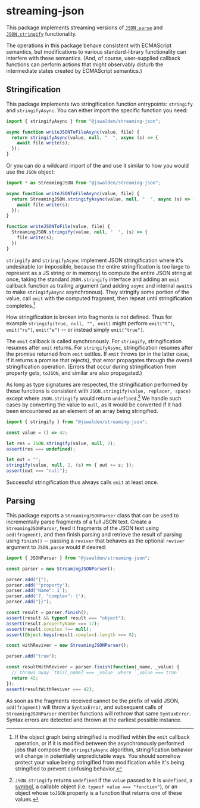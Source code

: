 # streaming-json

This package implements streaming versions of
[`JSON.parse`](https://developer.mozilla.org/en-US/docs/Web/JavaScript/Reference/Global_Objects/JSON/parse)
and
[`JSON.stringify`](https://developer.mozilla.org/en-US/docs/Web/JavaScript/Reference/Global_Objects/JSON/stringify)
functionality.

The operations in this package behave consistent with ECMAScript semantics, but
modifications to various standard-library functionality can interfere with these
semantics.  (And, of course, user-supplied callback functions can perform
actions that might observably disturb the intermediate states created by
ECMAScript semantics.)

## Stringification

This package implements two stringification function entrypoints: `stringify`
and `stringifyAsync`.  You can either import the specific function you need:

```js
import { stringifyAsync } from "@jswalden/streaming-json";

async function writeJSONToFileAsync(value, file) {
  return stringifyAsync(value, null, "  ", async (s) => {
    await file.write(s);
  });
}
```

Or you can do a wildcard import of the and use it similar to how you would use
the `JSON` object:

```js
import * as StreamingJSON from "@jswalden/streaming-json";

async function writeJSONToFileAsync(value, file) {
  return StreamingJSON.stringifyAsync(value, null, "  ", async (s) => {
    await file.write(s);
  });
}

function writeJSONToFile(value, file) {
  StreamingJSON.stringify(value, null, "  ", (s) => {
    file.write(s);
  })
}
```

`stringify` and `stringifyAsync` implement JSON stringification where it's
undesirable (or impossible, because the entire stringification is too large
to represent as a JS string or in memory) to compute the entire JSON string at
once, taking the standard `JSON.stringify` interface and adding an `emit`
callback function as trailing argument (and adding `async` and internal `await`s
to make `stringifyAsync` asynchronous).  They stringify some portion of the
value, call `emit` with the computed fragment, then repeat until stringification
completes.[^between-emits]

[^between-emits]: If the object graph being stringified is modified within the
`emit` callback operation, or if it is modified between the asynchronously
performed jobs that compose the `stringifyAsync` algorithm, stringification
behavior will change in potentially unpredictable ways.  You should somehow
protect your value being stringified from modification while it's being
stringified to prevent confusing behavior.

How stringification is broken into fragments is not defined.  Thus for example
`stringify(true, null, "", emit)` might perform `emit("t")`, `emit("ru")`,
`emit("e")` -- or instead simply `emit("true")`.

The `emit` callback is called synchronously.  For `stringify`, stringification
resumes after `emit` returns.  For `stringifyAsync`, stringification resumes
after the promise returned from `emit` settles.  If `emit` throws (or in the
latter case, if it returns a promise that rejects), that error propagates
through the overall stringification operation.  (Errors that occur during
stringification from property gets, `toJSON`, and similar are also propagated.)

As long as type signatures are respected, the stringification performed by these
functions is consistent with `JSON.stringify(value, replacer, space)` except
where `JSON.stringify` would return `undefined`.[^stringify-not-string]  We
handle such cases by converting the value to `null`, as it would be converted if
it had been encountered as an element of an array being stringified.

```js
import { stringify } from "@jswalden/streaming-json";

const value = () => 42;

let res = JSON.stringify(value, null, 2);
assert(res === undefined);

let out = "";
stringify(value, null, 2, (s) => { out += s; });
assert(out === "null");
```

Successful stringification thus always calls `emit` at least once.

[^stringify-not-string]: `JSON.stringify` returns `undefined` if the `value`
passed to it is `undefined`, a
[symbol](https://developer.mozilla.org/en-US/docs/Web/JavaScript/Reference/Global_Objects/Symbol),
a callable object (i.e. `typeof value === "function"`), or an object whose
`toJSON` property is a function that returns one of these values.

## Parsing

This package exports a `StreamingJSONParser` class that can be used to
incrementally parse fragments of a full JSON text.  Create a
`StreamingJSONParser`, feed it fragments of the JSON text using `add(fragment)`,
and then finish parsing and retrieve the result of parsing using `finish()` --
passing a `reviver` that behaves as the optional `reviver` argument to
`JSON.parse` would if desired:

```js
import { JSONParser } from "@jswalden/streaming-json";

const parser = new StreamingJSONParser();

parser.add("{");
parser.add('"property');
parser.add('Name": 1');
parser.add('7, "complex": {');
parser.add("}}");

const result = parser.finish();
assert(result && typeof result === "object");
assert(result.propertyName === 17);
assert(result.complex !== null);
assert(Object.keys(result.complex).length === 0);

const withReviver = new StreamingJSONParser();

parser.add("true");

const resultWithReviver = parser.finish(function(_name, _value) {
  // throws away `this[_name] === _value` where `_value === true`
  return 42;
});
assert(resultWithReviver === 42);
```

As soon as the fragments received cannot be the prefix of valid JSON,
`add(fragment)` will throw a `SyntaxError`, and subsequent calls of
`StreamingJSONParser` member functions will rethrow that same `SyntaxError`.
Syntax errors are detected and thrown at the earliest possible instance.
